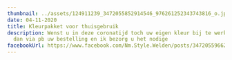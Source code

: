 ```yaml
---
thumbnail: ../assets/124911239_3472055852914546_976261252343743816_o.jpg
date: 04-11-2020
title: Kleurpakket voor thuisgebruik
description: Wenst u in deze coronatijd toch uw eigen kleur bij te werken, doe
  dan via pb uw bestelling en ik bezorg u het nodige
facebookUrl: https://www.facebook.com/Nm.Style.Welden/posts/3472055966247868
---
```

